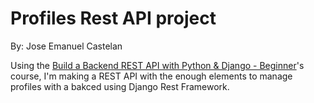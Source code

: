 Profiles Rest API project
=========================

By: Jose Emanuel Castelan

Using the [Build a Backend REST API with Python & Django - Beginner](https://www.udemy.com/course/django-python/)'s course, I'm making a REST API  with the enough elements to manage profiles with a bakced using Django Rest Framework.